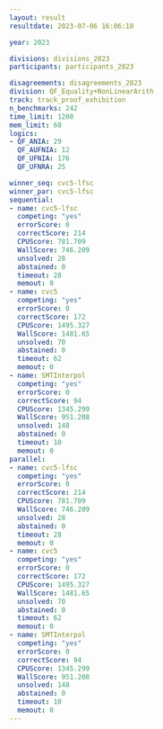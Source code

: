 ```yaml
---
layout: result
resultdate: 2023-07-06 16:06:18

year: 2023

divisions: divisions_2023
participants: participants_2023

disagreements: disagreements_2023
division: QF_Equality+NonLinearArith
track: track_proof_exhibition
n_benchmarks: 242
time_limit: 1200
mem_limit: 60
logics:
- QF_ANIA: 29
  QF_AUFNIA: 12
  QF_UFNIA: 176
  QF_UFNRA: 25

winner_seq: cvc5-lfsc
winner_par: cvc5-lfsc
sequential:
- name: cvc5-lfsc
  competing: "yes"
  errorScore: 0
  correctScore: 214
  CPUScore: 781.709
  WallScore: 746.209
  unsolved: 28
  abstained: 0
  timeout: 28
  memout: 0
- name: cvc5
  competing: "yes"
  errorScore: 0
  correctScore: 172
  CPUScore: 1495.327
  WallScore: 1481.65
  unsolved: 70
  abstained: 0
  timeout: 62
  memout: 0
- name: SMTInterpol
  competing: "yes"
  errorScore: 0
  correctScore: 94
  CPUScore: 1345.299
  WallScore: 951.208
  unsolved: 148
  abstained: 0
  timeout: 10
  memout: 0
parallel:
- name: cvc5-lfsc
  competing: "yes"
  errorScore: 0
  correctScore: 214
  CPUScore: 781.709
  WallScore: 746.209
  unsolved: 28
  abstained: 0
  timeout: 28
  memout: 0
- name: cvc5
  competing: "yes"
  errorScore: 0
  correctScore: 172
  CPUScore: 1495.327
  WallScore: 1481.65
  unsolved: 70
  abstained: 0
  timeout: 62
  memout: 0
- name: SMTInterpol
  competing: "yes"
  errorScore: 0
  correctScore: 94
  CPUScore: 1345.299
  WallScore: 951.208
  unsolved: 148
  abstained: 0
  timeout: 10
  memout: 0
---
```


